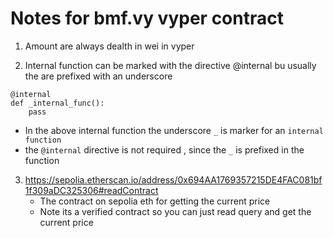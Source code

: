 # Notes for bmf.vy vyper contract 

1. Amount are always dealth in wei in vyper 

2. Internal function can be marked with the directive @internal bu usually the are prefixed with an underscore

```vy
@internal
def _internal_func():
    pass
```
- In the above internal function the underscore `_` is marker for an `internal function`
- the `@internal` directive is not required , since the `_` is prefixed in the function

3. https://sepolia.etherscan.io/address/0x694AA1769357215DE4FAC081bf1f309aDC325306#readContract 
    - The contract on sepolia eth for getting the current price 
    - Note its a verified contract so you can just read query and get the current price 



